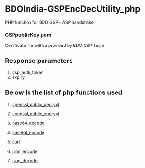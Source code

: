 # BDOIndia-GSPEncDecUtility_php
PHP function for BDO GSP - ASP handshake

### GSPpublicKey.pem
Certificate file will be provided by BDO GSP Team

## Response parameters
1. gsp_auth_token
2. expiry

## Below is the list of php functions used 
1. [openssl_public_decrypt](https://www.php.net/manual/en/function.openssl-public-decrypt.php)

2. [openssl_public_encrypt](https://www.php.net/manual/en/function.openssl-public-encrypt.php)

3. [base64_decode](https://www.php.net/manual/en/function.base64-decode.php)

4. [base64_encode](https://www.php.net/manual/en/function.base64-encode.php)

5. [curl](https://www.php.net/manual/en/book.curl.php)

6. [json_encode](https://www.php.net/manual/en/function.json-encode.php)

7. [json_decode](https://www.php.net/manual/en/function.json-decode.phphp.net/manual/en/book.curl.php)